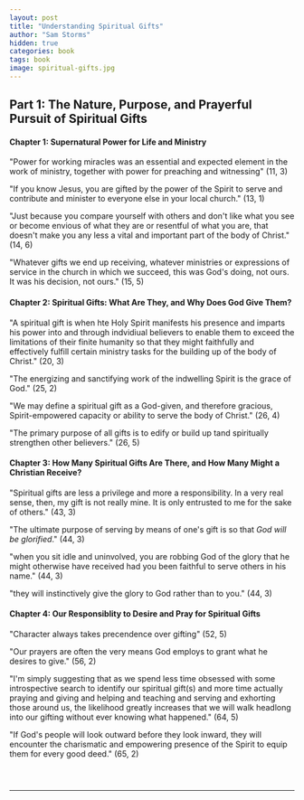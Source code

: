 ```yaml
---
layout: post
title: "Understanding Spiritual Gifts"
author: "Sam Storms"
hidden: true
categories: book
tags: book
image: spiritual-gifts.jpg
---
```


## Part 1: The Nature, Purpose, and Prayerful Pursuit of Spiritual Gifts

#### Chapter 1: Supernatural Power for Life and Ministry
"Power for working miracles was an essential and expected element in the work of ministry, together with power for preaching and witnessing" (11, 3)

"If you know Jesus, you are gifted by the power of the Spirit to serve and contribute and minister to everyone else in your local church." (13, 1)

"Just because you compare yourself with others and don't like what you see or become envious of what they are or resentful of what you are, that doesn't make you any less a vital and important part of the body of Christ." (14, 6)

"Whatever gifts we end up receiving, whatever ministries or expressions of service in the church in which we succeed, this was God's doing, not ours. It was his decision, not ours." (15, 5)

#### Chapter 2: Spiritual Gifts: What Are They, and Why Does God Give Them?
"A spiritual gift is when hte Holy Spirit manifests his presence and imparts his power into and through indvidiual believers to enable them to exceed the limitations of their finite humanity so that they might faithfully and effectively fulfill certain ministry tasks for the building up of the body of Christ." (20, 3)

"The energizing and sanctifying work of the indwelling Spirit is the grace of God." (25, 2)

"We may define a spiritual gift as a God-given, and therefore gracious, Spirit-empowered capacity or ability to serve the body of Christ." (26, 4)

"The primary purpose of all gifts is to edify or build up tand spiritually strengthen other believers." (26, 5)

#### Chapter 3: How Many Spiritual Gifts Are There, and How Many Might a Christian Receive?
"Spiritual gifts are less a privilege and more a responsibility. In a very real sense, then, my gift is not really mine. It is only entrusted to me for the sake of others." (43, 3)

"The ultimate purpose of serving by means of one's gift is so that *God will be glorified*." (44, 3)

"when you sit idle and uninvolved, you are robbing God of the glory that he might otherwise have received had you been faithful to serve others in his name." (44, 3)

"they will instinctively give the glory to God rather than to you." (44, 3)

#### Chapter 4: Our Responsiblity to Desire and Pray for Spiritual Gifts
"Character always takes precendence over gifting" (52, 5)

"Our prayers are often the very means God employs to grant what he desires to give." (56, 2)

"I'm simply suggesting that as we spend less time obsessed with some introspective search to identify our spiritual gift(s) and more time actually praying and giving and helping and teaching and serving and exhorting those around us, the likelihood greatly increases that we will walk headlong into our gifting without ever knowing what happened." (64, 5)

"If God's people will look outward before they look inward, they will encounter the charismatic and empowering presence of the Spirit to equip them for every good deed." (65, 2)

` `  
` `  

---

` `  
##### 
` `  
##### 
